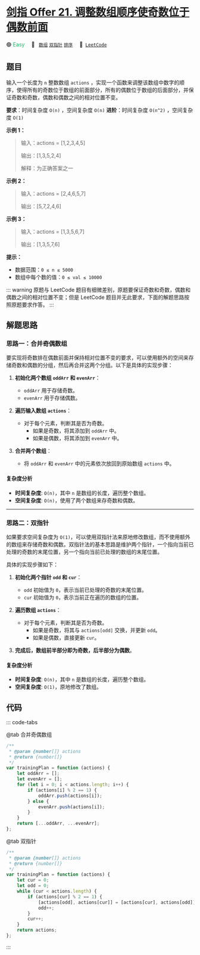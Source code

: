 # [剑指 Offer 21. 调整数组顺序使奇数位于偶数前面](https://leetcode.cn/problems/diao-zheng-shu-zu-shun-xu-shi-qi-shu-wei-yu-ou-shu-qian-mian-lcof/)

🟢 <font color=#15bd66>Easy</font>&emsp; 🔖&ensp; [`数组`](/leetcode/outline/tag/array.md) [`双指针`](/leetcode/outline/tag/two-pointers.md) [`排序`](/leetcode/outline/tag/sorting.md)&emsp; 🔗&ensp;[`LeetCode`](https://leetcode.cn/problems/diao-zheng-shu-zu-shun-xu-shi-qi-shu-wei-yu-ou-shu-qian-mian-lcof/)

## 题目

输入一个长度为 `n` 整数数组 `actions` ，实现一个函数来调整该数组中数字的顺序，使得所有的奇数位于数组的前面部分，所有的偶数位于数组的后面部分，并保证奇数和奇数，偶数和偶数之间的相对位置不变。

**要求**：时间复杂度 `O(n)` ，空间复杂度 `O(n)`
**进阶**：时间复杂度 `O(n^2)` ，空间复杂度 `O(1)`

**示例 1：**

> 输入：actions = [1,2,3,4,5]
>
> 输出：[1,3,5,2,4]
>
> 解释：为正确答案之一

**示例 2：**

> 输入：actions = [2,4,6,5,7]
>
> 输出：[5,7,2,4,6]

**示例 3：**

> 输入：actions = [1,3,5,6,7]
>
> 输出：[1,3,5,7,6]

**提示：**

- 数据范围：`0 ≤ n ≤ 5000`
- 数组中每个数的值：`0 ≤ val ≤ 10000`

::: warning
原题与 LeetCode 题目有细微差别，原题要保证奇数和奇数，偶数和偶数之间的相对位置不变；但是 LeetCode 题目并无此要求，下面的解题思路按照原题要求作答。
:::

## 解题思路

### 思路一：合并奇偶数组

要实现将奇数排在偶数前面并保持相对位置不变的要求，可以使用额外的空间来存储奇数和偶数的分组，然后再合并这两个分组。以下是具体的实现步骤：

1. **初始化两个数组 `oddArr` 和 `evenArr`**：

   - `oddArr` 用于存储奇数。
   - `evenArr` 用于存储偶数。

2. **遍历输入数组 `actions`**：

   - 对于每个元素，判断其是否为奇数。
     - 如果是奇数，将其添加到 `oddArr` 中。
     - 如果是偶数，将其添加到 `evenArr` 中。

3. **合并两个数组**：
   - 将 `oddArr` 和 `evenArr` 中的元素依次放回到原始数组 `actions` 中。

#### 复杂度分析

- **时间复杂度**: `O(n)`，其中 `n` 是数组的长度，遍历整个数组。
- **空间复杂度**: `O(n)`，使用了两个数组来存奇数和偶数。

---

### 思路二：双指针

如果要求空间复杂度为 `O(1)`，可以使用双指针法来原地修改数组，而不使用额外的数组来存储奇数和偶数。双指针法的基本思路是维护两个指针，一个指向当前已处理的奇数的末尾位置，另一个指向当前已处理的数组的末尾位置。

具体的实现步骤如下：

1. **初始化两个指针 `odd` 和 `cur`**：

   - `odd` 初始值为 `0`，表示当前已处理的奇数的末尾位置。
   - `cur` 初始值为 `0`，表示当前正在遍历的数组的位置。

2. **遍历数组 `actions`**：

   - 对于每个元素，判断其是否为奇数。
     - 如果是奇数，将其与 `actions[odd]` 交换，并更新 `odd`。
     - 如果是偶数，直接更新 `cur`。

3. **完成后，数组前半部分即为奇数，后半部分为偶数**。

#### 复杂度分析

- **时间复杂度**: `O(n)`，其中 `n` 是数组的长度，遍历整个数组。
- **空间复杂度**: `O(1)`，原地修改了数组。

## 代码

::: code-tabs

@tab 合并奇偶数组

```javascript
/**
 * @param {number[]} actions
 * @return {number[]}
 */
var trainingPlan = function (actions) {
	let oddArr = [];
	let evenArr = [];
	for (let i = 0; i < actions.length; i++) {
		if (actions[i] % 2 == 1) {
			oddArr.push(actions[i]);
		} else {
			evenArr.push(actions[i]);
		}
	}
	return [...oddArr, ...evenArr];
};
```

@tab 双指针

```javascript
/**
 * @param {number[]} actions
 * @return {number[]}
 */
var trainingPlan = function (actions) {
	let cur = 0;
	let odd = 0;
	while (cur < actions.length) {
		if (actions[cur] % 2 == 1) {
			[actions[odd], actions[cur]] = [actions[cur], actions[odd]];
			odd++;
		}
		cur++;
	}
	return actions;
};
```

:::
